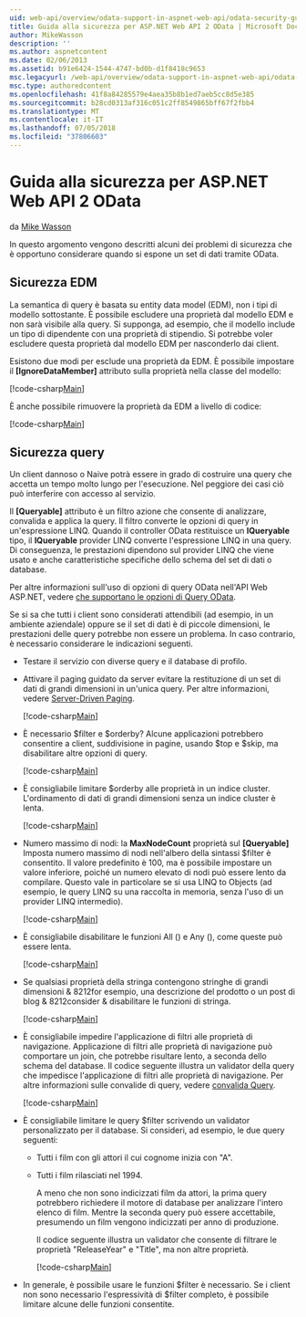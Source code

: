 ```yaml
---
uid: web-api/overview/odata-support-in-aspnet-web-api/odata-security-guidance
title: Guida alla sicurezza per ASP.NET Web API 2 OData | Microsoft Docs
author: MikeWasson
description: ''
ms.author: aspnetcontent
ms.date: 02/06/2013
ms.assetid: b91e6424-1544-4747-bd0b-d1f8418c9653
msc.legacyurl: /web-api/overview/odata-support-in-aspnet-web-api/odata-security-guidance
msc.type: authoredcontent
ms.openlocfilehash: 41f8a84285579e4aea35b8b1ed7aeb5cc8d5e385
ms.sourcegitcommit: b28cd0313af316c051c2ff8549865bff67f2fbb4
ms.translationtype: MT
ms.contentlocale: it-IT
ms.lasthandoff: 07/05/2018
ms.locfileid: "37806603"
---
```

<a name="security-guidance-for-aspnet-web-api-2-odata"></a>Guida alla sicurezza per ASP.NET Web API 2 OData
====================
da [Mike Wasson](https://github.com/MikeWasson)

In questo argomento vengono descritti alcuni dei problemi di sicurezza che è opportuno considerare quando si espone un set di dati tramite OData.

## <a name="edm-security"></a>Sicurezza EDM

La semantica di query è basata su entity data model (EDM), non i tipi di modello sottostante. È possibile escludere una proprietà dal modello EDM e non sarà visibile alla query. Si supponga, ad esempio, che il modello include un tipo di dipendente con una proprietà di stipendio. Si potrebbe voler escludere questa proprietà dal modello EDM per nasconderlo dai client.

Esistono due modi per esclude una proprietà da EDM. È possibile impostare il **[IgnoreDataMember]** attributo sulla proprietà nella classe del modello:

[!code-csharp[Main](odata-security-guidance/samples/sample1.cs)]

È anche possibile rimuovere la proprietà da EDM a livello di codice:

[!code-csharp[Main](odata-security-guidance/samples/sample2.cs)]

## <a name="query-security"></a>Sicurezza query

Un client dannoso o Naive potrà essere in grado di costruire una query che accetta un tempo molto lungo per l'esecuzione. Nel peggiore dei casi ciò può interferire con accesso al servizio.

Il **[Queryable]** attributo è un filtro azione che consente di analizzare, convalida e applica la query. Il filtro converte le opzioni di query in un'espressione LINQ. Quando il controller OData restituisce un **IQueryable** tipo, il **IQueryable** provider LINQ converte l'espressione LINQ in una query. Di conseguenza, le prestazioni dipendono sul provider LINQ che viene usato e anche caratteristiche specifiche dello schema del set di dati o database.

Per altre informazioni sull'uso di opzioni di query OData nell'API Web ASP.NET, vedere [che supportano le opzioni di Query OData](supporting-odata-query-options.md).

Se si sa che tutti i client sono considerati attendibili (ad esempio, in un ambiente aziendale) oppure se il set di dati è di piccole dimensioni, le prestazioni delle query potrebbe non essere un problema. In caso contrario, è necessario considerare le indicazioni seguenti.

- Testare il servizio con diverse query e il database di profilo.
- Attivare il paging guidato da server evitare la restituzione di un set di dati di grandi dimensioni in un'unica query. Per altre informazioni, vedere [Server-Driven Paging](supporting-odata-query-options.md#server-paging). 

    [!code-csharp[Main](odata-security-guidance/samples/sample3.cs)]
- È necessario $filter e $orderby? Alcune applicazioni potrebbero consentire a client, suddivisione in pagine, usando $top e $skip, ma disabilitare altre opzioni di query. 

    [!code-csharp[Main](odata-security-guidance/samples/sample4.cs)]
- È consigliabile limitare $orderby alle proprietà in un indice cluster. L'ordinamento di dati di grandi dimensioni senza un indice cluster è lenta. 

    [!code-csharp[Main](odata-security-guidance/samples/sample5.cs)]
- Numero massimo di nodi: la **MaxNodeCount** proprietà sul **[Queryable]** Imposta numero massimo di nodi nell'albero della sintassi $filter è consentito. Il valore predefinito è 100, ma è possibile impostare un valore inferiore, poiché un numero elevato di nodi può essere lento da compilare. Questo vale in particolare se si usa LINQ to Objects (ad esempio, le query LINQ su una raccolta in memoria, senza l'uso di un provider LINQ intermedio). 

    [!code-csharp[Main](odata-security-guidance/samples/sample6.cs)]
- È consigliabile disabilitare le funzioni All () e Any (), come queste può essere lenta. 

    [!code-csharp[Main](odata-security-guidance/samples/sample7.cs)]
- Se qualsiasi proprietà della stringa contengono stringhe di grandi dimensioni & 8212for esempio, una descrizione del prodotto o un post di blog & 8212consider & disabilitare le funzioni di stringa. 

    [!code-csharp[Main](odata-security-guidance/samples/sample8.cs)]
- È consigliabile impedire l'applicazione di filtri alle proprietà di navigazione. Applicazione di filtri alle proprietà di navigazione può comportare un join, che potrebbe risultare lento, a seconda dello schema del database. Il codice seguente illustra un validator della query che impedisce l'applicazione di filtri alle proprietà di navigazione. Per altre informazioni sulle convalide di query, vedere [convalida Query](supporting-odata-query-options.md#query-validation). 

    [!code-csharp[Main](odata-security-guidance/samples/sample9.cs)]
- È consigliabile limitare le query $filter scrivendo un validator personalizzato per il database. Si consideri, ad esempio, le due query seguenti: 

  - Tutti i film con gli attori il cui cognome inizia con "A".
  - Tutti i film rilasciati nel 1994.

    A meno che non sono indicizzati film da attori, la prima query potrebbero richiedere il motore di database per analizzare l'intero elenco di film. Mentre la seconda query può essere accettabile, presumendo un film vengono indicizzati per anno di produzione.

    Il codice seguente illustra un validator che consente di filtrare le proprietà "ReleaseYear" e "Title", ma non altre proprietà.

    [!code-csharp[Main](odata-security-guidance/samples/sample10.cs)]
- In generale, è possibile usare le funzioni $filter è necessario. Se i client non sono necessario l'espressività di $filter completo, è possibile limitare alcune delle funzioni consentite.
